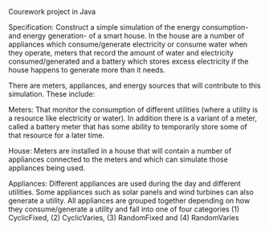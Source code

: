 Courework project in Java 

Specification: Construct a simple simulation of the energy consumption- and energy generation- of a smart house. In the house are a number of appliances which consume/generate electricity or consume water when they operate, meters that record the amount of water and electricity consumed/generated and a battery which stores excess electricity if the house happens to generate more than it needs.  

There are meters, appliances, and energy sources that will contribute to this simulation. These include: 

Meters: That monitor the consumption of different utilities (where a utility is a resource like electricity or water). In addition there is a variant of a meter, called a battery meter that has some ability to temporarily store some of that resource for a later time. 

House: Meters are installed in a house that will contain a number of appliances connected to the meters and which can simulate those appliances being used.  

Appliances: Different appliances are used during the day and different utilities. Some appliances such as solar panels and wind turbines can also generate a utility. All appliances are grouped together depending on how they consume/generate a utility and fall into one of four categories (1) CyclicFixed, (2) CyclicVaries, 
(3) RandomFixed and (4) RandomVaries

